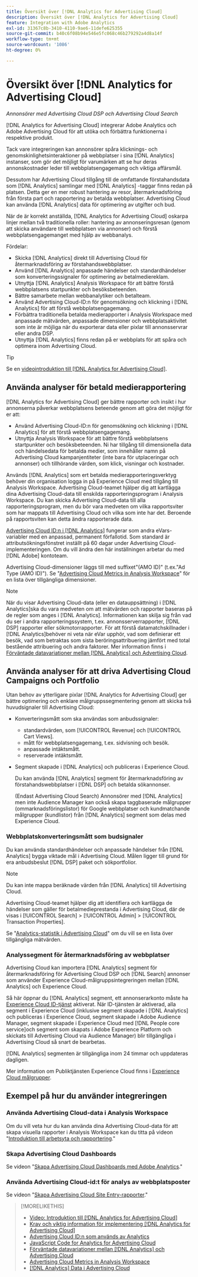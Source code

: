 ```yaml
---
title: Översikt över [!DNL Analytics for Advertising Cloud]
description: Översikt över [!DNL Analytics for Advertising Cloud]
feature: Integration with Adobe Analytics
exl-id: 31367c8b-3410-4110-9ae6-11defe625355
source-git-commit: b40c6f08b94e546e5fc068c46b279292a4d8a14f
workflow-type: tm+mt
source-wordcount: '1086'
ht-degree: 0%

---
```


# Översikt över [!DNL Analytics for Advertising Cloud]

*Annonsörer med Advertising Cloud DSP och Advertising Cloud Search*

[!DNL Analytics for Advertising Cloud] integrerar Adobe Analytics och Adobe Advertising Cloud för att utöka och förbättra funktionerna i respektive produkt.

Tack vare integreringen kan annonsörer spåra klicknings- och genomskinlighetsinteraktioner på webbplatser i sina [!DNL Analytics] instanser, som gör det möjligt för varumärken att se hur deras annonskostnader leder till webbplatsengagemang och viktiga affärsmål.

Dessutom har Advertising Cloud tillgång till de omfattande förstahandsdata som [!DNL Analytics] samlingar med [!DNL Analytics] -taggar finns redan på platsen. Detta ger en mer robust hantering av resor, återmarknadsföring från första part och rapportering av betalda webbplatser. Advertising Cloud kan använda [!DNL Analytics] data för optimering av utgifter och bud.

När de är korrekt anställda, [!DNL Analytics for Advertising Cloud] oskarpa linjer mellan två traditionella roller: hantering av annonseringsresan (genom att skicka användare till webbplatsen via annonser) och förstå webbplatsengagemanget med hjälp av webbanalys.

Fördelar:

* Skicka [!DNL Analytics] direkt till Advertising Cloud för återmarknadsföring av förstahandswebbplatser.
* Använd [!DNL Analytics] anpassade händelser och standardhändelser som konverteringssignaler för optimering av betalmediereklam.
* Utnyttja [!DNL Analytics] Analysis Workspace för att bättre förstå webbplatsens startpunkter och besöksbeteenden.
* Bättre samarbete mellan webbanalytiker och betalteam.
* Använd Advertising Cloud-ID:n för genomsökning och klickning i [!DNL Analytics] för att förstå webbplatsengagemang.
* Förbättra traditionella betalda medierapporter i Analysis Workspace med anpassade mätvärden, anpassade dimensioner och webbplatsaktivitet som inte är möjliga när du exporterar data eller pixlar till annonsservrar eller andra DSP.
* Utnyttja [!DNL Analytics] finns redan på er webbplats för att spåra och optimera inom Advertising Cloud.

>[!TIP]
>
> Se en [videointroduktion till [!DNL Analytics for Advertising Cloud]](https://experienceleague.adobe.com/docs/advertising-cloud-learn/tutorials/analytics/intro-a4adc.html?lang=en#analytics).

## Använda analyser för betald medierapportering

[!DNL Analytics for Advertising Cloud] ger bättre rapporter och insikt i hur annonserna påverkar webbplatsens beteende genom att göra det möjligt för er att:

* Använd Advertising Cloud-ID:n för genomsökning och klickning i [!DNL Analytics] för att förstå webbplatsengagemang.
* Utnyttja Analysis Workspace för att bättre förstå webbplatsens startpunkter och besöksbeteenden. Ni har tillgång till dimensionella data och händelsedata för betalda medier, som innehåller namn på Advertising Cloud kampanjentiteter (inte bara för utplaceringar och annonser) och tillhörande värden, som klick, visningar och kostnader.

Används [!DNL Analytics] som ert betalda medierapporteringsverktyg behöver din organisation logga in på Experience Cloud med tillgång till Analysis Workspace. Advertising Cloud-teamet hjälper dig att kartlägga dina Advertising Cloud-data till enskilda rapporteringsprogram i Analysis Workspace. Du kan skicka Advertising Cloud-data till alla rapporteringsprogram, men du bör vara medveten om vilka rapportsviter som har mappats till Advertising Cloud och vilka som inte har det. Beroende på rapportsviten kan detta ändra rapporterade data.

[Advertising Cloud ID:n i [!DNL Analytics]](ids.md) fungerar som andra eVars-variabler med en anpassad, permanent förfallotid. Som standard är attributsökningsfönstret inställt på 60 dagar under Advertising Cloud-implementeringen. Om du vill ändra den här inställningen arbetar du med [!DNL Adobe] kontoteam.

Advertising Cloud-dimensioner läggs till med suffixet&quot;(AMO ID)&quot; (t.ex.&quot;Ad Type (AMO ID)&quot;). Se &quot;[Advertising Cloud Metrics in Analysis Workspace](advertising-cloud-metrics-in-analytics.md)&quot; för en lista över tillgängliga dimensioner.

>[!NOTE]
>
> När du visar Advertising Cloud-data (eller en datauppsättning) i [!DNL Analytics]ska du vara medveten om att mätvärden och rapporter baseras på de regler som anges i [!DNL Analytics]. Informationen kan skilja sig från vad du ser i andra rapporteringssystem, t.ex. annonsserverrapporter, [!DNL DSP] rapporter eller sökmotorrapporter. För att förstå datamatchskillnader i [!DNL Analytics]behöver ni veta när eVar upphör, vad som definierar ett besök, vad som betraktas som sista beröringsattribuering jämfört med total bestående attribuering och andra faktorer. Mer information finns i [Förväntade datavariationer mellan [!DNL Analytics] och Advertising Cloud](data-variances.md).

## Använda analyser för att driva Advertising Cloud Campaigns och Portfolio

Utan behov av ytterligare pixlar [!DNL Analytics for Advertising Cloud] ger bättre optimering och enklare målgruppssegmentering genom att skicka två huvudsignaler till Advertising Cloud:

* Konverteringsmått som ska användas som anbudssignaler:
   * standardvärden, som [!UICONTROL Revenue] och [!UICONTROL Cart Views].
   * mått för webbplatsengagemang, t.ex. sidvisning och besök.
   * anpassade intäktsmått.
   * reserverade intäktsmått.
* Segment skapade i [!DNL Analytics] och publiceras i Experience Cloud.

   Du kan använda [!DNL Analytics] segment för återmarknadsföring av förstahandswebbplatser i [!DNL DSP] och betalda sökannonser.

   (Endast Advertising Cloud Search) Annonsörer med [!DNL Analytics] men inte Audience Manager kan också skapa taggbaserade målgrupper (ommarknadsföringslistor) för Google webbplatser och kundmatchande målgrupper (kundlistor) från [!DNL Analytics] segment som delas med Experience Cloud.

### Webbplatskonverteringsmått som budsignaler

Du kan använda standardhändelser och anpassade händelser från [!DNL Analytics] bygga viktade mål i Advertising Cloud. Målen ligger till grund för era anbudsbeslut [!DNL DSP] paket och sökportfolior.

>[!NOTE]
>
> Du kan inte mappa beräknade värden från [!DNL Analytics] till Advertising Cloud.

Advertising Cloud-teamet hjälper dig att identifiera och kartlägga de händelser som gäller för betalmedieprestanda i Advertising Cloud, där de visas i [!UICONTROL Search] > [!UICONTROL Admin] > [!UICONTROL Transaction Properties].

Se &quot;[Analytics-statistik i Advertising Cloud](analytics-data-in-advertising-cloud.md)&quot; om du vill se en lista över tillgängliga mätvärden.

### Analyssegment för återmarknadsföring av webbplatser

Advertising Cloud kan importera [!DNL Analytics] segment för återmarknadsföring för Advertising Cloud DSP och [!DNL Search] annonser som använder Experience Cloud-målgruppsintegreringen mellan [!DNL Analytics] och Experience Cloud.

Så här öppnar du [!DNL Analytics] segment, ett annonserarkonto måste ha [Experience Cloud ID-tjänst](https://experienceleague.adobe.com/docs/id-service/using/home.html) aktiverat. När ID-tjänsten är aktiverad, alla segment i Experience Cloud (inklusive segment skapade i [!DNL Analytics] och publiceras i Experience Cloud, segment skapade i Adobe Audience Manager, segment skapade i Experience Cloud med [!DNL People core service]och segment som skapats i Adobe Experience Platform och skickats till Advertising Cloud via Audience Manager) blir tillgängliga i Advertising Cloud så snart de bearbetas.

[!DNL Analytics] segmenten är tillgängliga inom 24 timmar och uppdateras dagligen.

Mer information om Publiktjänsten Experience Cloud finns i [Experience Cloud målgrupper](https://experienceleague.adobe.com/docs/core-services/interface/audiences/audience-library.html).

## Exempel på hur du använder integreringen

### Använda Advertising Cloud-data i Analysis Workspace

Om du vill veta hur du kan använda dina Advertising Cloud-data för att skapa visuella rapporter i Analysis Workspace kan du titta på videon &quot;[Introduktion till arbetsyta och rapportering](https://experienceleague.adobe.com/docs/advertising-cloud-learn/tutorials/analytics/analytics-analysis-workspace-a4adc.html).&quot;

### Skapa Advertising Cloud Dashboards

Se videon &quot;[Skapa Advertising Cloud Dashboards med Adobe Analytics](https://experienceleague.adobe.com/docs/advertising-cloud-learn/tutorials/analytics/analytics-dashboards-a4adc.html).&quot;

### Använda Advertising Cloud-id:t för analys av webbplatsposter

Se videon &quot;[Skapa Advertising Cloud Site Entry-rapporter](https://experienceleague.adobe.com/docs/advertising-cloud-learn/tutorials/analytics/analytics-site-entry-a4adc.html).&quot;

>[!MORELIKETHIS]
>
>* [Video: Introduktion till [!DNL Analytics for Advertising Cloud]](https://experienceleague.adobe.com/docs/advertising-cloud-learn/tutorials/analytics/intro-a4adc.html)
>* [Krav och viktig information för implementering [!DNL Analytics for Advertising Cloud]](prerequisites.md)
>* [Advertising Cloud ID:n som används av Analytics](ids.md)
>* [JavaScript Code for Analytics for Advertising Cloud](/help/integrations/analytics/javascript.md)
>* [Förväntade datavariationer mellan [!DNL Analytics] och Advertising Cloud](data-variances.md)
>* [Advertising Cloud Metrics in Analysis Workspace](/help/integrations/analytics/advertising-cloud-metrics-in-analytics.md)
>* [[!DNL Analytics] Data i Advertising Cloud](/help/integrations/analytics/analytics-data-in-advertising-cloud.md)

